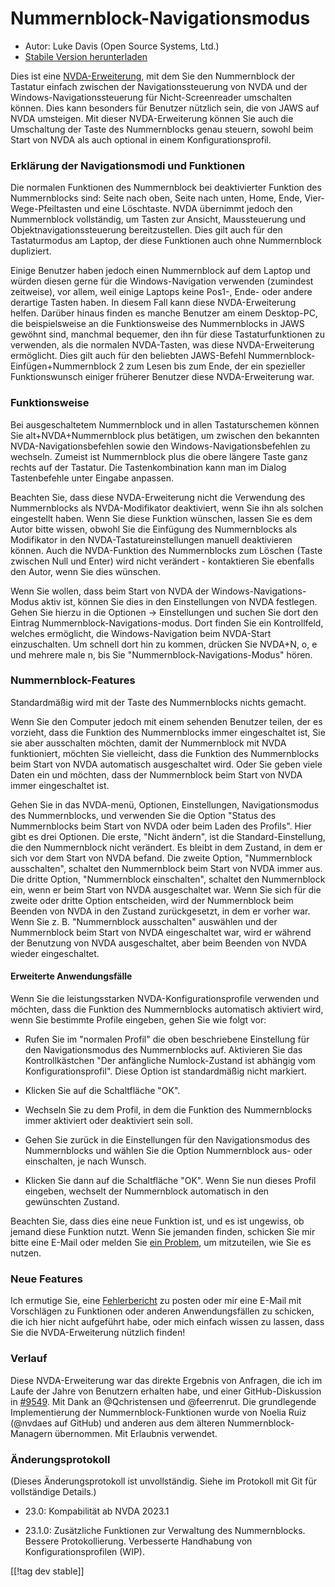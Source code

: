 # Nummernblock-Navigationsmodus #

* Autor: Luke Davis (Open Source Systems, Ltd.)
* [Stabile Version herunterladen][1]

Dies ist eine [NVDA-Erweiterung](https://nvaccess.org/), mit dem Sie den
Nummernblock der Tastatur einfach zwischen der Navigationssteuerung von NVDA
und der Windows-Navigationssteuerung für Nicht-Screenreader umschalten
können. Dies kann besonders für Benutzer nützlich sein, die von JAWS auf
NVDA umsteigen. Mit dieser NVDA-Erweiterung können Sie auch die Umschaltung
der Taste des Nummernblocks genau steuern, sowohl beim Start von NVDA als
auch optional in einem Konfigurationsprofil.

### Erklärung der Navigationsmodi und Funktionen

Die normalen Funktionen des Nummernblock bei deaktivierter Funktion des
Nummernblocks sind: Seite nach oben, Seite nach unten, Home, Ende,
Vier-Wege-Pfeiltasten und eine Löschtaste. NVDA übernimmt jedoch den
Nummernblock vollständig, um Tasten zur Ansicht, Maussteuerung und
Objektnavigationssteuerung bereitzustellen. Dies gilt auch für den
Tastaturmodus am Laptop, der diese Funktionen auch ohne Nummernblock
dupliziert.

Einige Benutzer haben jedoch einen Nummernblock auf dem Laptop und würden
diesen gerne für die Windows-Navigation verwenden (zumindest zeitweise), vor
allem, weil einige Laptops keine Pos1-, Ende- oder andere derartige Tasten
haben. In diesem Fall kann diese NVDA-Erweiterung helfen. Darüber hinaus
finden es manche Benutzer am einem Desktop-PC, die beispielsweise an die
Funktionsweise des Nummernblocks in JAWS gewöhnt sind, manchmal bequemer,
den ihn für diese Tastaturfunktionen zu verwenden, als die normalen
NVDA-Tasten, was diese NVDA-Erweiterung ermöglicht.  Dies gilt auch für den
beliebten JAWS-Befehl Nummernblock-Einfügen+Nummernblock 2 zum Lesen bis zum
Ende, der ein spezieller Funktionswunsch einiger früherer Benutzer diese
NVDA-Erweiterung war.

### Funktionsweise

Bei ausgeschaltetem Nummernblock und in allen Tastaturschemen können Sie
alt+NVDA+Nummernblock plus betätigen, um zwischen den bekannten
NVDA-Navigationsbefehlen sowie den Windows-Navigationsbefehlen zu
wechseln. Zumeist ist Nummernblock plus die obere längere Taste ganz rechts
auf der Tastatur. Die Tastenkombination kann man im Dialog Tastenbefehle
unter Eingabe anpassen.

Beachten Sie, dass diese NVDA-Erweiterung nicht die Verwendung des
Nummernblocks als NVDA-Modifikator deaktiviert, wenn Sie ihn als solchen
eingestellt haben. Wenn Sie diese Funktion wünschen, lassen Sie es dem Autor
bitte wissen, obwohl Sie die Einfügung des Nummernblocks als Modifikator in
den NVDA-Tastatureinstellungen manuell deaktivieren können. Auch die
NVDA-Funktion des Nummernblocks zum Löschen (Taste zwischen Null und Enter)
wird nicht verändert - kontaktieren Sie ebenfalls den Autor, wenn Sie dies
wünschen.

Wenn Sie wollen, dass beim Start von NVDA der Windows-Navigations-Modus
aktiv ist, können Sie dies in den Einstellungen von NVDA festlegen. Gehen
Sie hierzu in die Optionen -> Einstellungen und suchen Sie dort den Eintrag
Nummernblock-Navigations-modus. Dort finden Sie ein Kontrollfeld, welches
ermöglicht, die Windows-Navigation beim NVDA-Start einzuschalten. Um schnell
dort hin zu kommen, drücken Sie NVDA+N, o, e und mehrere male n, bis Sie
"Nummernblock-Navigations-Modus" hören.

### Nummernblock-Features

Standardmäßig wird mit der Taste des Nummernblocks nichts gemacht.

Wenn Sie den Computer jedoch mit einem sehenden Benutzer teilen, der es
vorzieht, dass die Funktion des Nummernblocks immer eingeschaltet ist, Sie
sie aber ausschalten möchten, damit der Nummernblock mit NVDA funktioniert,
möchten Sie vielleicht, dass die Funktion des Nummernblocks beim Start von
NVDA automatisch ausgeschaltet wird. Oder Sie geben viele Daten ein und
möchten, dass der Nummernblock beim Start von NVDA immer eingeschaltet ist.

Gehen Sie in das NVDA-menü, Optionen, Einstellungen, Navigationsmodus des Nummernblocks, und verwenden Sie die Option "Status des Nummernblocks beim Start von NVDA oder beim Laden des Profils". Hier gibt es drei Optionen. Die erste, "Nicht ändern", ist die Standard-Einstellung, die den Nummernblock nicht verändert. Es bleibt in dem Zustand, in dem er sich vor dem Start von NVDA befand.
Die zweite Option, "Nummernblock ausschalten", schaltet den Nummernblock beim Start von NVDA immer aus. Die dritte Option, "Nummernblock einschalten", schaltet den Nummernblock ein, wenn er beim Start von NVDA ausgeschaltet war.
Wenn Sie sich für die zweite oder dritte Option entscheiden, wird der Nummernblock beim Beenden von NVDA in den Zustand zurückgesetzt, in dem er vorher war. Wenn Sie z. B. "Nummernblock ausschalten" auswählen und der Nummernblock beim Start von NVDA eingeschaltet war, wird er während der Benutzung von NVDA ausgeschaltet, aber beim Beenden von NVDA wieder eingeschaltet.

#### Erweiterte Anwendungsfälle

Wenn Sie die leistungsstarken NVDA-Konfigurationsprofile verwenden und
möchten, dass die Funktion des Nummernblocks automatisch aktiviert wird,
wenn Sie bestimmte Profile eingeben, gehen Sie wie folgt vor:

* Rufen Sie im "normalen Profil" die oben beschriebene Einstellung für den
  Navigationsmodus des Nummernblocks auf. Aktivieren Sie das
  Kontrollkästchen "Der anfängliche Numlock-Zustand ist abhängig vom
  Konfigurationsprofil". Diese Option ist standardmäßig nicht markiert.

* Klicken Sie auf die Schaltfläche "OK".

* Wechseln Sie zu dem Profil, in dem die Funktion des Nummernblocks immer
  aktiviert oder deaktiviert sein soll.

* Gehen Sie zurück in die Einstellungen für den Navigationsmodus des
  Nummernblocks und wählen Sie die Option Nummernblock aus- oder
  einschalten, je nach Wunsch.

* Klicken Sie dann auf die Schaltfläche "OK". Wenn Sie nun dieses Profil
  eingeben, wechselt der Nummernblock automatisch in den gewünschten
  Zustand.

Beachten Sie, dass dies eine neue Funktion ist, und es ist ungewiss, ob
jemand diese Funktion nutzt. Wenn Sie jemanden finden, schicken Sie mir
bitte eine E-Mail oder melden Sie [ein
Problem](https://github.com/opensourcesys/numpadNavMode/issues/new), um
mitzuteilen, wie Sie es nutzen.

### Neue Features

Ich ermutige Sie, eine
[Fehlerbericht](https://github.com/openSourceSys/numpadNavMode/issues/new)
zu posten oder mir eine E-Mail mit Vorschlägen zu Funktionen oder anderen
Anwendungsfällen zu schicken, die ich hier nicht aufgeführt habe, oder mich
einfach wissen zu lassen, dass Sie die NVDA-Erweiterung nützlich finden!

### Verlauf

Diese NVDA-Erweiterung war das direkte Ergebnis von Anfragen, die ich im
Laufe der Jahre von Benutzern erhalten habe, und einer GitHub-Diskussion in
[#9549](https://github.com/nvaccess/nvda/issues/9549). Mit Dank an
@Qchristensen und @feerrenrut. Die grundlegende Implementierung der
Nummernblock-Funktionen wurde von Noelia Ruiz (@nvdaes auf GitHub) und
anderen aus dem älteren Nummernblock-Managern übernommen. Mit Erlaubnis
verwendet.

### Änderungsprotokoll

(Dieses Änderungsprotokoll ist unvollständig. Siehe im Protokoll mit Git für
vollständige Details.)

* 23.0: Kompabilität ab NVDA 2023.1

* 23.1.0: Zusätzliche Funktionen zur Verwaltung des Nummernblocks. Bessere
  Protokollierung. Verbesserte Handhabung von Konfigurationsprofilen (WIP).

[[!tag dev stable]]

[1]: https://www.nvaccess.org/addonStore/legacy?file=numpadNavMode
